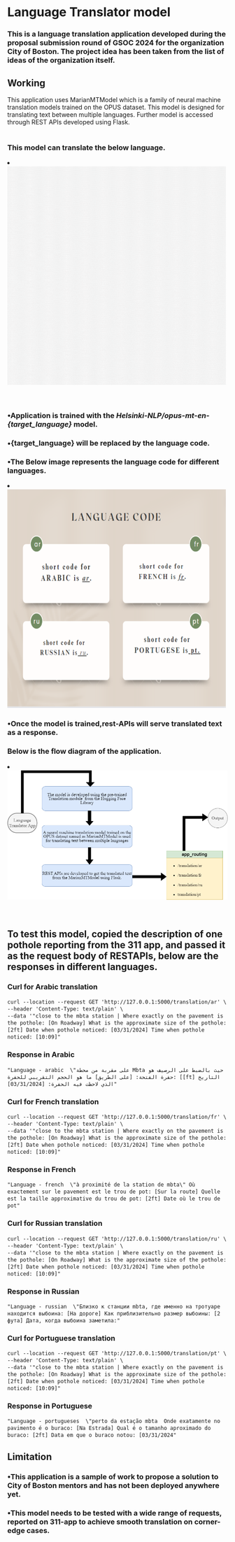 # Language Translator model
### This is a language translation application developed during the proposal submission round of GSOC 2024 for the  organization City of Boston. The project idea has been taken from the list of ideas of the organization itself. ###
## Working ##
This application uses MarianMTModel which is a family of neural machine translation models trained on the OPUS dataset. This model is designed for translating text between multiple languages. Further model is  accessed through REST APIs developed using Flask.<br><br>

### This model can translate the below language. ### 


<li><a href="" target="_blank"><img src="assets/language_translator.gif"width="500" height="500"></a></li>
<br>
<br>

### <b>•</b>Application is trained with the _Helsinki-NLP/opus-mt-en-{target_language}_ model. ###
### <b>•</b>{target_language} will be replaced by the language code. ###
### <b>•</b>The Below image represents the language code for different languages. ### 
<li><a href="" target="_blank"><img src="assets/language codes.png"width="500" height="500"></a></li>

### <b>•</b>Once the model is trained,rest-APIs will serve translated text as a response. ###





### Below is the flow diagram of the application. ###



<li><a href="" target="_blank"><img src="assets/flow_chart.png"></a></li>

<br>
<br>

## To test this model, copied the description of one pothole reporting from the 311 app, and passed it as the request body of RESTAPIs, below are the responses in different languages. ##

### Curl for Arabic translation ###

    curl --location --request GET 'http://127.0.0.1:5000/translation/ar' \
    --header 'Content-Type: text/plain' \
    --data '"close to the mbta station | Where exactly on the pavement is the pothole: [On Roadway] What is the approximate size of the pothole: [2ft] Date when pothole noticed: [03/31/2024] Time when pothole noticed: [10:09]"


### Response in Arabic ###

    "Language - arabic  \"على مقربة من محطة Mbta حيث بالضبط على الرصيف هو حفرة الفتحة: [على الطريق] ما هو الحجم التقريبي للحفرة: [[ft] التاريخ الذي لاحظت فيه الحفرة: [03/31/2024]"
### Curl for French translation ###

    curl --location --request GET 'http://127.0.0.1:5000/translation/fr' \
    --header 'Content-Type: text/plain' \
    --data '"close to the mbta station | Where exactly on the pavement is the pothole: [On Roadway] What is the approximate size of the pothole: [2ft] Date when pothole noticed: [03/31/2024] Time when pothole noticed: [10:09]"
    
    
### Response in French ###

    "Language - french  \"à proximité de la station de mbta\" Où exactement sur le pavement est le trou de pot: [Sur la route] Quelle est la taille approximative du trou de pot: [2ft] Date où le trou de pot"
### Curl for Russian translation ###

    curl --location --request GET 'http://127.0.0.1:5000/translation/ru' \
    --header 'Content-Type: text/plain' \
    --data '"close to the mbta station | Where exactly on the pavement is the pothole: [On Roadway] What is the approximate size of the pothole: [2ft] Date when pothole noticed: [03/31/2024] Time when pothole noticed: [10:09]"

### Response in Russian ###

    "Language - russian  \"Близко к станции mbta, где именно на тротуаре находится выбоина: [На дороге] Как приблизительно размер выбоины: [2 фута] Дата, когда выбоина заметила:"
### Curl for Portuguese translation ###

    curl --location --request GET 'http://127.0.0.1:5000/translation/pt' \
    --header 'Content-Type: text/plain' \
    --data '"close to the mbta station | Where exactly on the pavement is the pothole: [On Roadway] What is the approximate size of the pothole: [2ft] Date when pothole noticed: [03/31/2024] Time when pothole noticed: [10:09]"
### Response in Portuguese ###

    "Language - portugueses  \"perto da estação mbta  Onde exatamente no pavimento é o buraco: [Na Estrada] Qual é o tamanho aproximado do buraco: [2ft] Data em que o buraco notou: [03/31/2024"
    

## Limitation ##
### <b>•</b>This application is a sample of work to propose a solution to City of Boston mentors and has not been deployed anywhere yet. ###
### <b>•</b>This model needs to be tested with a wide range of requests, reported on 311-app to achieve smooth translation on corner-edge cases. ###
    

    



